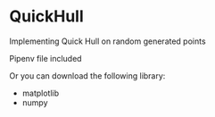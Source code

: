 # QuickHull
Implementing Quick Hull on random generated points

Pipenv file included 

Or you can download the following library:
* matplotlib
* numpy
